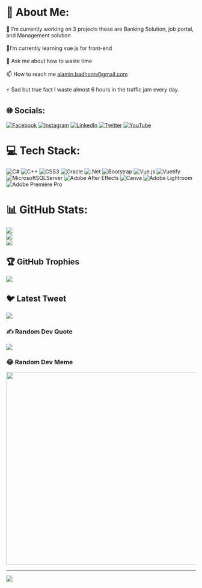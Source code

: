 # 💫 About Me:
🔭 I’m currently working on 3 projects these are Banking Solution, job portal, and Management solution<br><br>🌱I’m currently learning vue js for front-end<br><br>💬 Ask me about how to waste time<br><br>📫 How to reach me alamin.badhonn@gmail.com<br><br>⚡ Sad but true fact I waste almost 6 hours in the traffic jam every day.
 

## 🌐 Socials:
[![Facebook](https://img.shields.io/badge/Facebook-%231877F2.svg?logo=Facebook&logoColor=white)](https://facebook.com/alamin.badhonn) [![Instagram](https://img.shields.io/badge/Instagram-%23E4405F.svg?logo=Instagram&logoColor=white)](https://instagram.com/al-amin.badhon) [![LinkedIn](https://img.shields.io/badge/LinkedIn-%230077B5.svg?logo=linkedin&logoColor=white)](https://linkedin.com/in/alamin-badhon) [![Twitter](https://img.shields.io/badge/Twitter-%231DA1F2.svg?logo=Twitter&logoColor=white)](https://twitter.com/BMAlaminBadhon) [![YouTube](https://img.shields.io/badge/YouTube-%23FF0000.svg?logo=YouTube&logoColor=white)](https://youtube.com/@al-abadhon931) 

# 💻 Tech Stack:
![C#](https://img.shields.io/badge/c%23-%23239120.svg?style=for-the-badge&logo=c-sharp&logoColor=white) ![C++](https://img.shields.io/badge/c++-%2300599C.svg?style=for-the-badge&logo=c%2B%2B&logoColor=white) ![CSS3](https://img.shields.io/badge/css3-%231572B6.svg?style=for-the-badge&logo=css3&logoColor=white) ![Oracle](https://img.shields.io/badge/Oracle-F80000?style=for-the-badge&logo=oracle&logoColor=white) ![.Net](https://img.shields.io/badge/.NET-5C2D91?style=for-the-badge&logo=.net&logoColor=white) ![Bootstrap](https://img.shields.io/badge/bootstrap-%23563D7C.svg?style=for-the-badge&logo=bootstrap&logoColor=white) ![Vue.js](https://img.shields.io/badge/vuejs-%2335495e.svg?style=for-the-badge&logo=vuedotjs&logoColor=%234FC08D) ![Vuetify](https://img.shields.io/badge/Vuetify-1867C0?style=for-the-badge&logo=vuetify&logoColor=AEDDFF) ![MicrosoftSQLServer](https://img.shields.io/badge/Microsoft%20SQL%20Sever-CC2927?style=for-the-badge&logo=microsoft%20sql%20server&logoColor=white) ![Adobe After Effects](https://img.shields.io/badge/Adobe%20After%20Effects-9999FF.svg?style=for-the-badge&logo=Adobe%20After%20Effects&logoColor=white) ![Canva](https://img.shields.io/badge/Canva-%2300C4CC.svg?style=for-the-badge&logo=Canva&logoColor=white) ![Adobe Lightroom](https://img.shields.io/badge/Adobe%20Lightroom-31A8FF.svg?style=for-the-badge&logo=Adobe%20Lightroom&logoColor=white) ![Adobe Premiere Pro](https://img.shields.io/badge/Adobe%20Premiere%20Pro-9999FF.svg?style=for-the-badge&logo=Adobe%20Premiere%20Pro&logoColor=white)
# 📊 GitHub Stats:
![](https://github-readme-stats.vercel.app/api?username=Al-aminBadhon&theme=default&hide_border=false&include_all_commits=true&count_private=true)<br/>
![](https://github-readme-streak-stats.herokuapp.com/?user=Al-aminBadhon&theme=default&hide_border=false)<br/>
![](https://github-readme-stats.vercel.app/api/top-langs/?username=Al-aminBadhon&theme=default&hide_border=false&include_all_commits=true&count_private=true&layout=compact)

## 🏆 GitHub Trophies
![](https://github-profile-trophy.vercel.app/?username=Al-aminBadhon&theme=radical&no-frame=false&no-bg=true&margin-w=4)
 
## 🐦 Latest Tweet
[![](https://gtce.itsvg.in/api?username=BMAlaminBadhon)](https://github.com/VishwaGauravIn/github-twitter-card-embed)

### ✍️ Random Dev Quote
![](https://quotes-github-readme.vercel.app/api?type=horizontal&theme=radical)

### 😂 Random Dev Meme
<img src="https://random-memer.herokuapp.com/" width="512px"/>

---
[![](https://visitcount.itsvg.in/api?id=Al-aminBadhon&icon=0&color=3)](https://visitcount.itsvg.in)

<!-- Proudly created with GPRM ( https://gprm.itsvg.in ) -->
